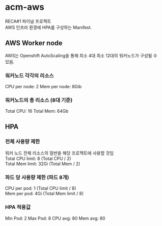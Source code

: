 # acm-aws
RECA#1 파이널 프로젝트  
AWS 인프라 환경에 HPA를 구성하는 Manifest.  


## AWS Worker node 
AWS는 Openshift AutoScaling을 통해 최소 4대 최소 12대의 워커노드가 구성될 수 있음.

### 워커노드 각각의 리소스
CPU per node: 2
Mem per node: 8Gib  

### 워커노드의 총 리소스 (8대 기준)
Total CPU: 16
Total Mem: 64Gb  

## HPA
### 전체 사용량 제한
워커 노드 전체 리소스의 절반을 해당 프로젝트에 사용할 것임  
Total CPU limit: 8 (Total CPU / 2)  
Total Mem limit: 32Gi (Total Mem / 2)  

### 파드 당 사용량 제한 (파드 8개)
CPU per pod: 1 (Total CPU limit / 8)  
Mem per pod: 4Gi (Total Mem limit / 8)  

### HPA 적용값
Min Pod: 2
Max Pod: 8
CPU avg: 80
Mem avg: 80
